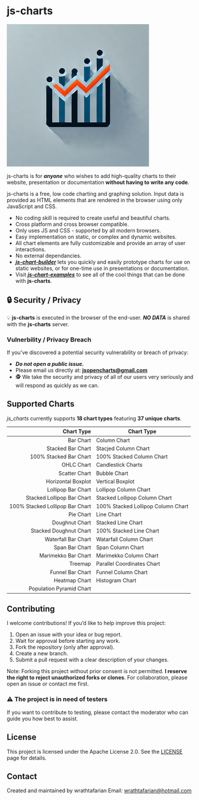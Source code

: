 # js-charts

![js-charts logo](./images/logo/js-charts-logo-medium-384x384.png)

js-charts is for ***anyone*** who wishes to add high-quality charts to their website, presentation or documentation **without having to write any code**.

js-charts is a free, low code charting and graphing solution. Input data is provided as HTML elements that are rendered in the browser using only JavaScript and CSS.

- No coding skill is required to create useful and beautiful charts.
- Cross platform and cross browser compatible.
- Only uses JS and CSS - supported by all modern browsers.
- Easy implementation on static, or complex and dynamic websites.
- All chart elements are fully customizable and provide an array of user interactions.
- No external dependancies.
- ***[js-chart-builder](https://github.com/wrathtafarian/js-chart-builder)*** lets you quickly and easily prototype charts for use on static websites, or for one-time use in presentations or documentation.
- Visit ***[js-chart-examples](https://github.com/wrathtafarian/js-chart-examples)*** to see all of the cool things that can be done with **js-charts**.

## 🔒 Security / Privacy

💡 **js-charts** is executed in the browser of the end-user. ***NO DATA*** is shared with the **js-charts** server.

### Vulnerbility / Privacy Breach

If you’ve discovered a potential security vulnerability or breach of privacy:

- ***Do not open a public issue.***
- Please email us directly at: **jsopencharts@gmail.com**
- 🕵️ We take the security and privacy of all of our users very seriously and will respond as quickly as we can.

## Supported Charts
_js_charts_ currently supports **18 chart types** featuring **37 unique charts**.

| Chart Type                      | Chart Type                         |
|--------------------------------:|------------------------------------|
| Bar Chart                       | Column Chart                       |
| Stacked Bar Chart               | Stacjed Column Chart               |
| 100% Stacked Bar Chart          | 100% Stacked Column Chart          |
| OHLC Chart                      | Candlestick Charts                 |
| Scatter Chart                   | Bubble Chart                       |
| Horizontal Boxplot              | Vertical Boxplot                   |
| Lollipop Bar Chart              | Lollipop Column Chart              |
| Stacked Lollipop Bar Chart      | Stacked Lollipop Column Chart      |
| 100% Stacked Lollipop Bar Chart | 100% Stacked Lollipop Column Chart |
| Pie Chart                       | Line Chart                         |
| Doughnut Chart                  | Stacked Line Chart                 |
| Stacked Doughnut Chart          | 100% Stacked Line Chart            |
| Waterfall Bar Chart             | Watarfall Column Chart             |
| Span Bar Chart                  | Span Column Chart                  |
| Marimekko Bar Chart             | Marimekko Column Chart             |
| Treemap                         | Parallel Coordinates Chart         |
| Funnel Bar Chart                | Funnel Column Chart                |
| Heatmap Chart                   | Histogram Chart                    |
| Population Pyramid Chart        |                                    |

## Contributing
I welcome contributions! If you’d like to help improve this project:
1. Open an issue with your idea or bug report.
1. Wait for approval before starting any work.
1. Fork the repository (only after approval).
1. Create a new branch.
1. Submit a pull request with a clear description of your changes.

Note: Forking this project without prior consent is not permitted. __I reserve the right to reject unauthorized forks or clones__. For collaboration, please open an issue or contact me first.

### ⚠️ The project is in need of testers

If you want to contribute to testing, please contact the moderator who can guide you how best to assist.

##  License
This project is licensed under the Apache License 2.0. See the [LICENSE](./LICENSE) page for details.

## Contact

Created and maintained by wrathtafarian
    Email: wrathtafarian@hotmail.com